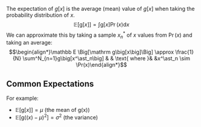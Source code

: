 The expectation of $g[x]$ is the average (mean) value of $g[x]$ when taking the probability distribution of $x$.
$$\mathbb E\Big[\mathrm g\big[x\big]\Big] = \int \mathrm g\big[x\big] \Pr\big(x\big)\mathrm d x$$
We can approximate this by taking a sample $x^\ast_n$ of $x$ values from $\Pr(x)$ and taking an average:
$$\begin{align*}\mathbb E \Big[\mathrm g\big[x\big]\Big] \approx \frac{1}{N} \sum^N_{n=1}g\big[x^\ast_n\big] & & \text{ where }& &x^\ast_n \sim \Pr(x)\end{align*}$$
## Common Expectations
For example:
* $\mathbb E\Big[\mathrm g\big[x\big]\Big] = \mu\ \text{(the mean of g(x))}$
* $\mathbb E \Big[\mathrm g(\big(x\big) - \mu)^2\Big] = \sigma^2 \text{ (the variance)}$   
